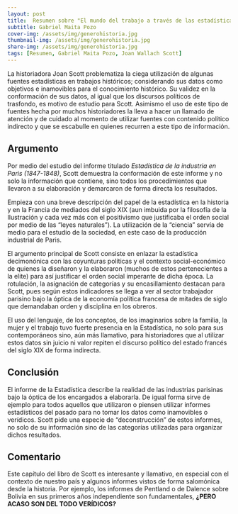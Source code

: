 ```yaml
---
layout: post
title:  Resumen sobre "El mundo del trabajo a través de las estadísticas", de Joan W. Scott
subtitle: Gabriel Maita Pozo
cover-img: /assets/img/generohistoria.jpg
thumbnail-img: /assets/img/generohistoria.jpg
share-img: /assets/img/generohistoria.jpg
tags: [Resumen, Gabriel Maita Pozo, Joan Wallach Scott]
---
```

La historiadora Joan Scott problematiza la ciega utilización de algunas fuentes estadísticas en trabajos históricos; considerando sus datos como objetivos e inamovibles para el conocimiento histórico. Su validez en la conformación de sus datos, al igual que los discursos políticos de trasfondo, es motivo de estudio para Scott. Asimismo el uso de este tipo de fuentes hecha por muchos historiadores la lleva a hacer un llamado de atención y de cuidado al momento de utilizar fuentes con contenido político indirecto y que se escabulle en quienes recurren a este tipo de información.

## Argumento
Por medio del estudio del informe titulado *Estadística de la industria en Paris (1847-1848)*, Scott demuestra la conformación de este informe y no solo la información que contiene, sino todos los procedimientos que llevaron a su elaboración y demarcaron de forma directa los resultados.

Empieza con una breve descripción del papel de la estadística en la historia y en la Francia de mediados del siglo XIX (aun imbuida por la filosofía de la Ilustración y cada vez más con el positivismo que justificaba el orden social por medio de las “leyes naturales”). La utilización de la “ciencia” servía de medio para el estudio de la sociedad, en este caso de la producción industrial de Paris.

El argumento principal de Scott consiste en enlazar la estadística decimonónica con las coyunturas políticas y el contexto social-económico de quienes la diseñaron y la elaboraron (muchos de estos pertenecientes a la elite) para así justificar el orden social imperante de dicha época. La rotulación, la asignación de categorías y su encasillamiento destacan para Scott, pues según estos indicadores se llega a ver al sector trabajador parisino bajo la óptica de la economía política francesa de mitades de siglo que demandaban orden y disciplina en los obreros.

El uso del lenguaje, de los conceptos, de los imaginarios sobre la familia, la mujer y el trabajo tuvo fuerte presencia en la Estadística, no solo para sus contemporáneos sino, aún más llamativo, para historiadores que al utilizar estos datos sin juicio ni valor repiten el discurso político del estado francés del siglo XIX de forma indirecta.

## Conclusión
El informe de la Estadística describe la realidad de las industrias parisinas bajo la óptica de los encargados a elaborarla. De igual forma sirve de ejemplo para todos aquellos que utilizaron o piensen utilizar informes estadísticos del pasado para no tomar los datos como inamovibles o verídicos. Scott pide una especie de “deconstrucción” de estos informes, no solo de su información sino de las categorías utilizadas para organizar dichos resultados.

## Comentario
Este capítulo del libro de Scott es interesante y llamativo, en especial con el contexto de nuestro país y algunos informes vistos de forma salomónica desde la historia. Por ejemplo, los informes de Pentland o de Dalence sobre Bolivia en sus primeros años independiente son fundamentales, **¿PERO ACASO SON DEL TODO VERÍDICOS?**
